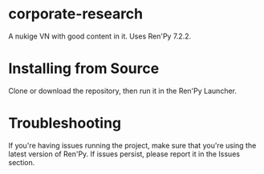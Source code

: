 # corporate-research
A nukige VN with good content in it. Uses Ren'Py 7.2.2.

# Installing from Source

Clone or download the repository, then run it in the Ren'Py Launcher.

# Troubleshooting

If you're having issues running the project, make sure that you're using the latest version of Ren'Py. If issues persist, please report it in the Issues section.
